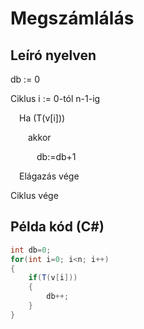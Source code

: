 # Megszámlálás

## Leíró nyelven

db := 0

Ciklus i := 0-tól n-1-ig

&emsp;Ha (T(v[i]))

&emsp;&emsp;akkor

&emsp;&emsp;&emsp;db:=db+1

&emsp;Elágazás vége

Ciklus vége

## Példa kód (C#)

```cs
int db=0;
for(int i=0; i<n; i++)
{
    if(T(v[i]))
    {
        db++;
    }
}
```
